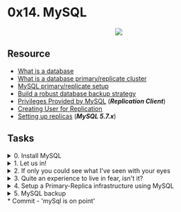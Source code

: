 # 0x14. MySQL 

<p align="center">
  <img src="https://s3.amazonaws.com/intranet-projects-files/holbertonschool-sysadmin_devops/280/KkrkDHT.png"
</p>

## Resource

- [What is a database](https://searchdatamanagement.techtarget.com/definition/database)
- [What is a database primary/replicate cluster](https://www.digitalocean.com/community/tutorials/how-to-choose-a-redundancy-plan-to-ensure-high-availability#sql-replication)
- [MySQL primary/replicate setup](https://www.digitalocean.com/community/tutorials/how-to-set-up-replication-in-mysql)
- [Build a robust database backup strategy](https://www.databasejournal.com/ms-sql/developing-a-sql-server-backup-strategy/)
- [Privileges Provided by MySQL](https://dev.mysql.com/doc/refman/8.0/en/privileges-provided.html#priv_replication-client) (***Replication Client***)
- [Creating User for Replication](https://dev.mysql.com/doc/refman/8.0/en/replication-howto-repuser.html)
- [Setting up replicas](https://dev.mysql.com/doc/refman/5.7/en/replication-setup-replicas.html) (***MySQL 5.7.x***)

## Tasks

<details>
<summary>0. Install MySQL</summary><br>
<a href='https://postimages.org/' target='_blank'><img src='https://i.postimg.cc/wMPwtg5K/image.png' border='0' alt='image'/></a>
</details>

<details>
<summary>1. Let us in!</summary><br>

<a href='https://postimages.org/' target='_blank'><img src='https://i.postimg.cc/zB1QFncd/image.png' border='0' alt='image'/></a>
```sh
mysql> CREATE USER 'holberton_user'@'localhost' IDENTIFIED BY 'projectcorrection280hbtn';
mysql> GRANT REPLICATION CLIENT ON *.* to 'holberton_user'@'localhost';
mysql> FLUSH PRIVILEGES;
```

</details>

<details>
<summary>2. If only you could see what I've seen with your eyes</summary><br>

<a href='https://postimages.org/' target='_blank'><img src='https://i.postimg.cc/sgDm766T/image.png' border='0' alt='image'/></a>
```sh
mysql> CREATE DATABASE tyrell_corp;
mysql> USE tyrell_corp;
mysql> CREATE TABLE nexus6 (id INT, name VARCHAR(256));
mysql> INSERT INTO nexus6 (id, name) VALUES ('1', 'Leon');
mysql> GRANT SELECT ON tyrell_corp.nexus6 TO 'holberton_user'@'localhost';
```

</details>

<details>
<summary>3. Quite an experience to live in fear, isn't it?</summary><br>

<a href='https://postimages.org/' target='_blank'><img src='https://i.postimg.cc/D0CmW3vT/image.png' border='0' alt='image'/></a>
```sh
msql> CREATE USER 'replica_user'@'%' IDENTIFIED BY 'password';
mysql> GRANT SELECT ON mysql.user TO 'holberton_user'@'localhost';
mysql> GRANT REPLICATION SLAVE ON *.* TO 'replica_user'@'%';
```

</details>

<details>
<summary>4. Setup a Primary-Replica infrastructure using MySQL</summary><br>

<a href='https://postimages.org/' target='_blank'><img src='https://i.postimg.cc/MKBBLGVn/09e83e914f0d6865ce320a47f2f14837a5b190b6.gif' border='0' alt='09e83e914f0d6865ce320a47f2f14837a5b190b6'/></a>
<a href='https://postimages.org/' target='_blank'><img src='https://i.postimg.cc/9fkyDg7k/image.png' border='0' alt='image'/></a>
<a href='https://postimages.org/' target='_blank'><img src='https://i.postimg.cc/Jhhb4DpP/image.png' border='0' alt='image'/></a>
<a href='https://postimg.cc/4nLx8dpx' target='_blank'><img src='https://i.postimg.cc/28mLSL6h/image.png' border='0' alt='image'/></a>

+ [MySQL primary configuration](./4-mysql_configuration_primary)
+ [MySQL replica configuration](./4-mysql_configuration_replica)

</details>

<details>
<summary>5. MySQL backup</summary><br>

[![IMAGE ALT TEXT HERE](https://i.postimg.cc/3NtKg0gR/verizon.jpg)](https://www.youtube.com/watch?v=ANU-oSE5_hU)
<a href='https://postimages.org/' target='_blank'><img src='https://i.postimg.cc/J7YV5LfG/image.png' border='0' alt='image'/></a>

```sh
ubuntu@03-web-01:~$ ls
5-mysql_backup
ubuntu@03-web-01:~$ ./5-mysql_backup mydummypassword
backup.sql
ubuntu@03-web-01:~$ ls
01-03-2017.tar.gz  5-mysql_backup  backup.sql
ubuntu@03-web-01:~$ more backup.sql
-- MySQL dump 10.13  Distrib 5.7.25, for debian-linux-gnu (x86_64)
--
-- Host: localhost    Database:
-- ------------------------------------------------------
-- Server version   5.7.25-0ubuntu0.14.04.1

/*!40101 SET @OLD_CHARACTER_SET_CLIENT=@@CHARACTER_SET_CLIENT */;
/*!40101 SET @OLD_CHARACTER_SET_RESULTS=@@CHARACTER_SET_RESULTS */;
/*!40101 SET @OLD_COLLATION_CONNECTION=@@COLLATION_CONNECTION */;
/*!40101 SET NAMES utf8 */;
/*!40103 SET @OLD_TIME_ZONE=@@TIME_ZONE */;
/*!40103 SET TIME_ZONE='+00:00' */;
/*!40014 SET @OLD_UNIQUE_CHECKS=@@UNIQUE_CHECKS, UNIQUE_CHECKS=0 */;
/*!40014 SET @OLD_FOREIGN_KEY_CHECKS=@@FOREIGN_KEY_CHECKS, FOREIGN_KEY_CHECKS=0 */;
/*!40101 SET @OLD_SQL_MODE=@@SQL_MODE, SQL_MODE='NO_AUTO_VALUE_ON_ZERO' */;
/*!40111 SET @OLD_SQL_NOTES=@@SQL_NOTES, SQL_NOTES=0 */;

--
-- Current Database: `tyrell_corp`
--

CREATE DATABASE /*!32312 IF NOT EXISTS*/ `tyrell_corp` /*!40100 DEFAULT CHARACTER SET latin1 */;

USE `tyrell_corp`;

--
-- Table structure for table `nexus6`
--

DROP TABLE IF EXISTS `nexus6`;
/*!40101 SET @saved_cs_client     = @@character_set_client */;
/*!40101 SET character_set_client = utf8 */;
CREATE TABLE `nexus6` (
  `id` int(6) unsigned NOT NULL AUTO_INCREMENT,
  `firstname` varchar(30) NOT NULL,
  `lastname` varchar(30) NOT NULL,
  `email` varchar(50) DEFAULT NULL,
  `reg_date` timestamp NOT NULL DEFAULT CURRENT_TIMESTAMP ON UPDATE CURRENT_TIMESTAMP,
  PRIMARY KEY (`id`)
) ENGINE=InnoDB AUTO_INCREMENT=2 DEFAULT CHARSET=latin1;
/*!40101 SET character_set_client = @saved_cs_client */;
ubuntu@03-web-01:~$
ubuntu@03-web-01:~$ file 01-03-2017.tar.gz
01-03-2017.tar.gz: gzip compressed data, from Unix, last modified: Wed Mar  1 23:38:09 2017
ubuntu@03-web-01:~$
```

+ [Backup script](./5-mysql_backup)

</details>
* Commit - 'mySql is on point'
